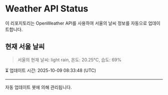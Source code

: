 
# Weather API Status

이 리포지토리는 OpenWeather API를 사용하여 서울의 날씨 정보를 자동으로 업데이트합니다.

## 현재 서울 날씨
> 서울의 현재 날씨: light rain, 온도: 20.25°C, 습도: 69%

⏳ 업데이트 시간: 2025-10-09 08:33:48 (UTC)

---
자동 업데이트 봇에 의해 관리됩니다.
